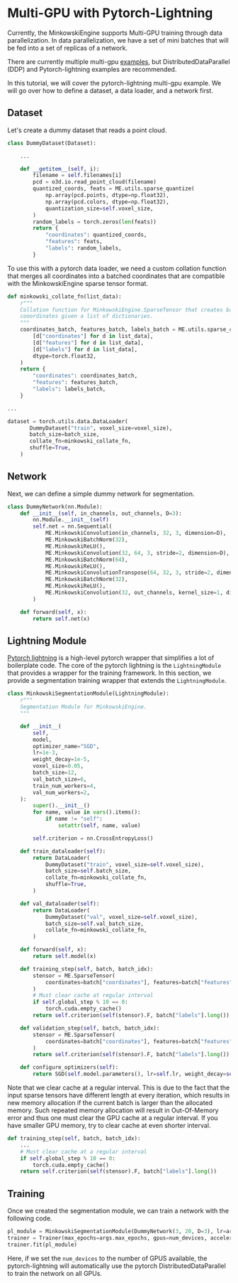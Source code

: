 Multi-GPU with Pytorch-Lightning
================================

Currently, the MinkowskiEngine supports Multi-GPU training through data parallelization. In data parallelization, we have a set of mini batches that will be fed into a set of replicas of a network.

There are currently multiple multi-gpu [examples](https://github.com/NVIDIA/MinkowskiEngine/tree/master/examples), but DistributedDataParallel (DDP) and Pytorch-lightning examples are recommended.

In this tutorial, we will cover the pytorch-lightning multi-gpu example. We will go over how to define a dataset, a data loader, and a network first.


Dataset
-------

Let's create a dummy dataset that reads a point cloud.

```python
class DummyDataset(Dataset):

    ...

    def __getitem__(self, i):
        filename = self.filenames[i]
        pcd = o3d.io.read_point_cloud(filename)
        quantized_coords, feats = ME.utils.sparse_quantize(
            np.array(pcd.points, dtype=np.float32),
            np.array(pcd.colors, dtype=np.float32),
            quantization_size=self.voxel_size,
        )
        random_labels = torch.zeros(len(feats))
        return {
            "coordinates": quantized_coords,
            "features": feats,
            "labels": random_labels,
        }
```

To use this with a pytorch data loader, we need a custom collation function that merges all coordinates into a batched coordinates that are compatible with the MinkowskiEngine sparse tensor format.

```python
def minkowski_collate_fn(list_data):
    r"""
    Collation function for MinkowskiEngine.SparseTensor that creates batched
    cooordinates given a list of dictionaries.
    """
    coordinates_batch, features_batch, labels_batch = ME.utils.sparse_collate(
        [d["coordinates"] for d in list_data],
        [d["features"] for d in list_data],
        [d["labels"] for d in list_data],
        dtype=torch.float32,
    )
    return {
        "coordinates": coordinates_batch,
        "features": features_batch,
        "labels": labels_batch,
    }

...

dataset = torch.utils.data.DataLoader(
       DummyDataset("train", voxel_size=voxel_size),
       batch_size=batch_size,
       collate_fn=minkowski_collate_fn,
       shuffle=True,
    )
```


Network
-------

Next, we can define a simple dummy network for segmentation.

```python
class DummyNetwork(nn.Module):
    def __init__(self, in_channels, out_channels, D=3):
        nn.Module.__init__(self)
        self.net = nn.Sequential(
            ME.MinkowskiConvolution(in_channels, 32, 3, dimension=D),
            ME.MinkowskiBatchNorm(32),
            ME.MinkowskiReLU(),
            ME.MinkowskiConvolution(32, 64, 3, stride=2, dimension=D),
            ME.MinkowskiBatchNorm(64),
            ME.MinkowskiReLU(),
            ME.MinkowskiConvolutionTranspose(64, 32, 3, stride=2, dimension=D),
            ME.MinkowskiBatchNorm(32),
            ME.MinkowskiReLU(),
            ME.MinkowskiConvolution(32, out_channels, kernel_size=1, dimension=D),
        )

    def forward(self, x):
        return self.net(x)
```


Lightning Module
----------------

[Pytorch lightning](https://www.pytorchlightning.ai/) is a high-level pytorch wrapper that simplifies a lot of boilerplate code. The core of the pytorch lightning is the `LightningModule` that provides a wrapper for the training framework. In this section, we provide a segmentation training wrapper that extends the `LightningModule`.


```python
class MinkowskiSegmentationModule(LightningModule):
    r"""
    Segmentation Module for MinkowskiEngine.
    """

    def __init__(
        self,
        model,
        optimizer_name="SGD",
        lr=1e-3,
        weight_decay=1e-5,
        voxel_size=0.05,
        batch_size=12,
        val_batch_size=6,
        train_num_workers=4,
        val_num_workers=2,
    ):
        super().__init__()
        for name, value in vars().items():
            if name != "self":
                setattr(self, name, value)

        self.criterion = nn.CrossEntropyLoss()

    def train_dataloader(self):
        return DataLoader(
            DummyDataset("train", voxel_size=self.voxel_size),
            batch_size=self.batch_size,
            collate_fn=minkowski_collate_fn,
            shuffle=True,
        )

    def val_dataloader(self):
        return DataLoader(
            DummyDataset("val", voxel_size=self.voxel_size),
            batch_size=self.val_batch_size,
            collate_fn=minkowski_collate_fn,
        )

    def forward(self, x):
        return self.model(x)

    def training_step(self, batch, batch_idx):
        stensor = ME.SparseTensor(
            coordinates=batch["coordinates"], features=batch["features"]
        )
        # Must clear cache at regular interval
        if self.global_step % 10 == 0:
            torch.cuda.empty_cache()
        return self.criterion(self(stensor).F, batch["labels"].long())

    def validation_step(self, batch, batch_idx):
        stensor = ME.SparseTensor(
            coordinates=batch["coordinates"], features=batch["features"]
        )
        return self.criterion(self(stensor).F, batch["labels"].long())

    def configure_optimizers(self):
        return SGD(self.model.parameters(), lr=self.lr, weight_decay=self.weight_decay)
```

Note that we clear cache at a regular interval. This is due to the fact that the input sparse tensors have different length at every iteration, which results in new memory allocation if the current batch is larger than the allocated memory. Such repeated memory allocation will result in Out-Of-Memory error and thus one must clear the GPU cache at a regular interval. If you have smaller GPU memory, try to clear cache at even shorter interval.

```python
def training_step(self, batch, batch_idx):
    ...
    # Must clear cache at a regular interval
    if self.global_step % 10 == 0:
        torch.cuda.empty_cache()
    return self.criterion(self(stensor).F, batch["labels"].long())
```


Training
--------

Once we created the segmentation module, we can train a network with the following code.

```python
pl_module = MinkowskiSegmentationModule(DummyNetwork(3, 20, D=3), lr=args.lr)
trainer = Trainer(max_epochs=args.max_epochs, gpus=num_devices, accelerator="ddp")
trainer.fit(pl_module)
```

Here, if we set the `num_devices` to the number of GPUS available, the pytorch-lightning will automatically use the pytorch DistributedDataParallel to train the network on all GPUs.
